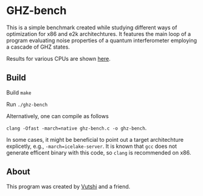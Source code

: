 # GHZ-bench

This is a simple benchmark created while studying different ways of optimization for x86 and e2k architechtures. It features the main loop of a program evaluating noise properties of a quantum interferometer employing a cascade of GHZ states.

Results for various CPUs are shown [here](results.md).

## Build

Build
`make`

Run
`./ghz-bench`

Alternatively, one can compile as follows

```clang -Ofast -march=native ghz-bench.c -o ghz-bench```. 

In some cases, it might be beneficial to point out a target architechture explicetly, e.g., `-march=icelake-server`. It is known that `gcc` does not generate efficent binary with this code, so `clang` is recommended on x86.

## About

This program was created by [Vutshi](https://github.com/Vutshi) and a friend.
